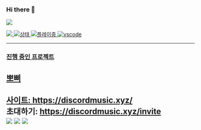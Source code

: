 ### Hi there 👋
<p align="left">
    <a href="https://github.com/lia1324/">
        <img src="https://github-readme-stats.vercel.app/api?username=lia1324&show_icons=true&theme=dark" /
    </a>
</p>

![](https://komarev.com/ghpvc/?username=lia1324&style=flat-square)
![상태](https://dev.discordprofiles.me/badge/status/353382954577297408?style=flat-square)
![플레이중](https://dev.discordprofiles.me/badge/playing/353382954577297408?style=flat-square)
![vscode](https://dev.discordprofiles.me/badge/vscode/353382954577297408?style=flat-square)

--------------------
### 진행 중인 프로젝트

## 뽀삐 
    
사이트: https://discordmusic.xyz/ <br>
초대하기: https://discordmusic.xyz/invite <br>
![](https://koreanbots.dev/api/widget/bots/status/896270994740764684.svg?icon=true&scale=1) 
![](https://koreanbots.dev/api/widget/bots/servers/896270994740764684.svg?icon=true&scale=1) 
![](https://koreanbots.dev/api/widget/bots/votes/896270994740764684.svg?icon=true&scale=1)
--------------------
